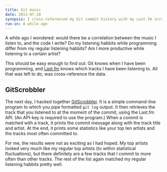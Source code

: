 ```yaml
---
title: Git music
date: 2013-07-20
synopsis: I cross-referenced my Git commit history with my Last.fm scrobbles.
run-in: A while ago
---
```


A while ago I wondered: would there be a correlation between the music I
listen to, and the code I write? Do my listening habbits while
programming differ from my regular listening habbits? Am I more
productive while listening to a certain artist?

This should be easy enough to find out: Git knows when I have been
programming, and [Last.fm](http://last.fm) knows which tracks I have
been listening to. All that was left to do, was cross-reference the
data.

GitScrobbler
------------

The next day, I hacked together
[GitScrobbler](https://github.com/ruuda/gitscrobbler). It is a
simple command-line program to which you pipe formatted `git log`
output. It then retrieves the track that you listened to at the moment
of the commit, using the Last.fm API. (An API-key is required to use the
program.) When a commit is matched with a track, it prints the commit
message along with the track title and artist. At the end, it prints
some statistics like your top ten artists and the tracks most often
committed to.

For me, the results were not as exciting as I had hoped. My top artists
looked very much like my regular top artists (to within statistical
fluctuations), but there definitely are a few tracks that I commit to
more often than other tracks. The rest of the list again matched my
regular listening habbits pretty well.

